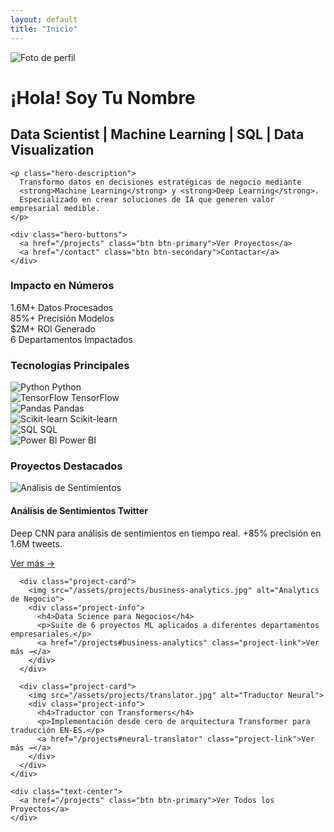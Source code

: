 ```yaml
---
layout: default
title: "Inicio"
---
```


<div class="hero-section">
  <div class="hero-content">
    <img src="/assets/profile.jpg" alt="Foto de perfil" class="profile-image">
    <h1 class="hero-title">¡Hola! Soy <span class="highlight">Tu Nombre</span></h1>
    <h2 class="hero-subtitle">Data Scientist | Machine Learning | SQL | Data Visualization</h2>
    
    <p class="hero-description">
      Transformo datos en decisiones estratégicas de negocio mediante 
      <strong>Machine Learning</strong> y <strong>Deep Learning</strong>. 
      Especializado en crear soluciones de IA que generen valor empresarial medible.
    </p>
    
    <div class="hero-buttons">
      <a href="/projects" class="btn btn-primary">Ver Proyectos</a>
      <a href="/contact" class="btn btn-secondary">Contactar</a>
    </div>
  </div>
</div>

<div class="stats-section">
  <div class="container">
    <h3>Impacto en Números</h3>
    <div class="stats-grid">
      <div class="stat-item">
        <span class="stat-number">1.6M+</span>
        <span class="stat-label">Datos Procesados</span>
      </div>
      <div class="stat-item">
        <span class="stat-number">85%+</span>
        <span class="stat-label">Precisión Modelos</span>
      </div>
      <div class="stat-item">
        <span class="stat-number">$2M+</span>
        <span class="stat-label">ROI Generado</span>
      </div>
      <div class="stat-item">
        <span class="stat-number">6</span>
        <span class="stat-label">Departamentos Impactados</span>
      </div>
    </div>
  </div>
</div>

<div class="technologies-section">
  <div class="container">
    <h3>Tecnologías Principales</h3>
    <div class="tech-grid">
      <div class="tech-item">
        <img src="/assets/icons/python.svg" alt="Python">
        <span>Python</span>
      </div>
      <div class="tech-item">
        <img src="/assets/icons/tensorflow.svg" alt="TensorFlow">
        <span>TensorFlow</span>
      </div>
      <div class="tech-item">
        <img src="/assets/icons/pandas.svg" alt="Pandas">
        <span>Pandas</span>
      </div>
      <div class="tech-item">
        <img src="/assets/icons/scikit.svg" alt="Scikit-learn">
        <span>Scikit-learn</span>
      </div>
      <div class="tech-item">
        <img src="/assets/icons/sql.svg" alt="SQL">
        <span>SQL</span>
      </div>
      <div class="tech-item">
        <img src="/assets/icons/powerbi.svg" alt="Power BI">
        <span>Power BI</span>
      </div>
    </div>
  </div>
</div>

<div class="recent-projects">
  <div class="container">
    <h3>Proyectos Destacados</h3>
    <div class="projects-preview">
      <div class="project-card">
        <img src="/assets/projects/sentiment-analysis.jpg" alt="Análisis de Sentimientos">
        <div class="project-info">
          <h4>Análisis de Sentimientos Twitter</h4>
          <p>Deep CNN para análisis de sentimientos en tiempo real. +85% precisión en 1.6M tweets.</p>
          <a href="/projects#sentiment-analysis" class="project-link">Ver más →</a>
        </div>
      </div>
      
      <div class="project-card">
        <img src="/assets/projects/business-analytics.jpg" alt="Analytics de Negocio">
        <div class="project-info">
          <h4>Data Science para Negocios</h4>
          <p>Suite de 6 proyectos ML aplicados a diferentes departamentos empresariales.</p>
          <a href="/projects#business-analytics" class="project-link">Ver más →</a>
        </div>
      </div>
      
      <div class="project-card">
        <img src="/assets/projects/translator.jpg" alt="Traductor Neural">
        <div class="project-info">
          <h4>Traductor con Transformers</h4>
          <p>Implementación desde cero de arquitectura Transformer para traducción EN-ES.</p>
          <a href="/projects#neural-translator" class="project-link">Ver más →</a>
        </div>
      </div>
    </div>
    
    <div class="text-center">
      <a href="/projects" class="btn btn-primary">Ver Todos los Proyectos</a>
    </div>
  </div>
</div>